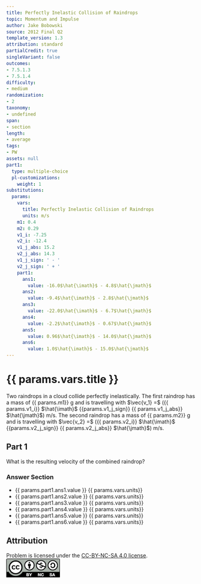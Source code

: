 ```yaml
---
title: Perfectly Inelastic Collision of Raindrops
topic: Momentum and Impulse
author: Jake Bobowski
source: 2012 Final Q2
template_version: 1.3
attribution: standard
partialCredit: true
singleVariant: false
outcomes:
- 7.5.1.3
- 7.5.1.4
difficulty:
- medium
randomization:
- 2
taxonomy:
- undefined
span:
- section
length:
- average
tags:
- PW
assets: null
part1:
  type: multiple-choice
  pl-customizations:
    weight: 1
substitutions:
  params:
    vars:
      title: Perfectly Inelastic Collision of Raindrops
      units: m/s
    m1: 0.4
    m2: 0.29
    v1_i: -7.25
    v2_i: -12.4
    v1_j_abs: 15.2
    v2_j_abs: 14.3
    v1_j_sign: ' - '
    v2_j_sign: ' + '
    part1:
      ans1:
        value: -16.0$\hat{\imath}$ - 4.8$\hat{\jmath}$
      ans2:
        value: -9.4$\hat{\imath}$ - 2.8$\hat{\jmath}$
      ans3:
        value: -22.0$\hat{\imath}$ - 6.7$\hat{\jmath}$
      ans4:
        value: -2.2$\hat{\imath}$ - 0.67$\hat{\jmath}$
      ans5:
        value: 0.96$\hat{\imath}$ - 14.0$\hat{\jmath}$
      ans6:
        value: 1.0$\hat{\imath}$ - 15.0$\hat{\jmath}$
---
```

# {{ params.vars.title }}
Two raindrops in a cloud collide perfectly inelastically. The first raindrop has a mass of {{ params.m1}} g and is travelling with $\vec{v_1} =$ ({{ params.v1_i}} $\hat{\imath}$ {{params.v1_j_sign}} {{ params.v1_j_abs}} $\hat{\jmath}$) m/s.
The second raindrop has a mass of {{ params.m2}} g and is travelling with $\vec{v_2} =$ ({{ params.v2_i}} $\hat{\imath}$ {{params.v2_j_sign}} {{ params.v2_j_abs}} $\hat{\jmath}$) m/s.

## Part 1

What is the resulting velocity of the combined raindrop?

### Answer Section

- {{ params.part1.ans1.value }} {{ params.vars.units}}
- {{ params.part1.ans2.value }} {{ params.vars.units}}
- {{ params.part1.ans3.value }} {{ params.vars.units}}
- {{ params.part1.ans4.value }} {{ params.vars.units}}
- {{ params.part1.ans5.value }} {{ params.vars.units}}
- {{ params.part1.ans6.value }} {{ params.vars.units}}

## Attribution

Problem is licensed under the [CC-BY-NC-SA 4.0 license](https://creativecommons.org/licenses/by-nc-sa/4.0/).<br> ![The Creative Commons 4.0 license requiring attribution-BY, non-commercial-NC, and share-alike-SA license.](https://raw.githubusercontent.com/firasm/bits/master/by-nc-sa.png)